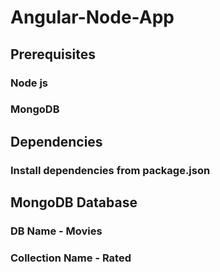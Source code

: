 # Angular-Node-App

## Prerequisites

### Node js
### MongoDB

## Dependencies
### Install dependencies from package.json

## MongoDB Database
### DB Name - Movies
### Collection Name - Rated
